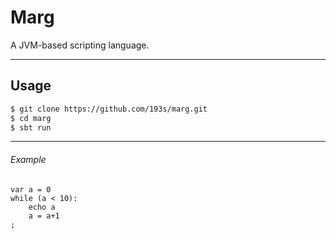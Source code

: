 # Marg
A JVM-based scripting language.

******


## Usage
```sh
$ git clone https://github.com/193s/marg.git
$ cd marg
$ sbt run
```

******


###### Example
```
var a = 0
while (a < 10):
    echo a
    a = a+1
;

```
